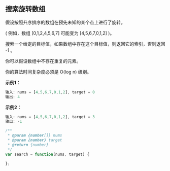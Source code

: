 ## 搜索旋转数组

假设按照升序排序的数组在预先未知的某个点上进行了旋转。

( 例如，数组 [0,1,2,4,5,6,7] 可能变为 [4,5,6,7,0,1,2] )。

搜索一个给定的目标值，如果数组中存在这个目标值，则返回它的索引，否则返回 -1 。

你可以假设数组中不存在重复的元素。

你的算法时间复杂度必须是 O(log n) 级别。



**示例1：**

```javascript
输入: nums = [4,5,6,7,0,1,2], target = 0
输出: 4
```



**示例2：**

```javascript
输入: nums = [4,5,6,7,0,1,2], target = 3
输出: -1
```





```javascript
/**
 * @param {number[]} nums
 * @param {number} target
 * @return {number}
 */
var search = function(nums, target) {

};
```

